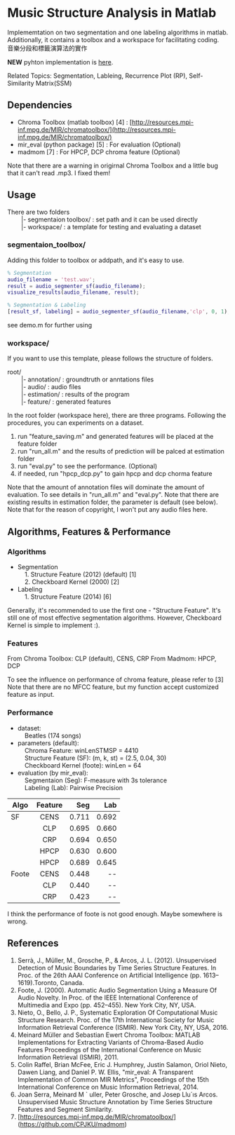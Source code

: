 # Music Structure Analysis in Matlab
Implememtation on two segmentation and one labeling algorithms in matlab. Additionally, it contains a toolbox and a workspace for facilitating coding.  
音樂分段和標籤演算法的實作

**NEW** pyhton implementation is [here](https://github.com/wayne391/sf_segmenter).

Related Topics: Segmentation, Lableing, Recurrence Plot (RP), Self-Similarity Matrix(SSM) 

  
## Dependencies
* Chroma Toolbox (matlab toolbox) [4] : [http://resources.mpi-inf.mpg.de/MIR/chromatoolbox/](http://resources.mpi-inf.mpg.de/MIR/chromatoolbox/)
* mir_eval (python package) [5] : For evaluation (Optional)
* madmom [7] : For HPCP, DCP chroma feature (Optional)

Note that there are a warning in origirnal Chroma Toolbox and a little bug that it can't read .mp3. I fixed them!
## Usage
There are two folders<br>
&nbsp;&nbsp;&nbsp;&nbsp;&nbsp;&nbsp;&nbsp;&nbsp;|- segmentaion toolbox/ : set path and it can be used directly   
&nbsp;&nbsp;&nbsp;&nbsp;&nbsp;&nbsp;&nbsp;&nbsp;|- workspace/ : a template for testing and evaluating a dataset

### segmentaion_toolbox/
Adding this folder to toolbox or addpath, and it's easy to use.
```matlab
% Segmentation
audio_filename = 'test.wav';
result = audio_segmenter_sf(audio_filename);
visualize_results(audio_filename, result);

% Segmentation & Labeling
[result_sf, labeling] = audio_segmenter_sf(audio_filename,'clp', 0, 1);
```

see demo.m for further using
  
### workspace/  
If you want to use this template, please follows the structure of folders.  
  
root/    
&nbsp;&nbsp;&nbsp;&nbsp;&nbsp;&nbsp;&nbsp;&nbsp;|- annotation/ : groundtruth or anntations files  
&nbsp;&nbsp;&nbsp;&nbsp;&nbsp;&nbsp;&nbsp;&nbsp;|- audio/ : audio files  
&nbsp;&nbsp;&nbsp;&nbsp;&nbsp;&nbsp;&nbsp;&nbsp;|- estimation/ : results of the program     
&nbsp;&nbsp;&nbsp;&nbsp;&nbsp;&nbsp;&nbsp;&nbsp;|- feature/ : generated features  
  
In the root folder (workspace here), there are three programs. Following the procedures, you can experiments on a dataset.  
  
1. run "feature_saving.m" and generated features  will be placed at the feature folder  
2. run "run_all.m" and the results of prediction will be palced at estimation folder  
3. run "eval.py" to see the performance. (Optional)
4. if needed, run "hpcp_dcp.py" to gain hpcp and dcp chorma feature

Note that the amount of annotation files will dominate the amount of evaluation. To see details in "run_all.m" and "eval.py".
Note that there are existing results in estimation folder, the parameter is default (see below).   
Note that for the reason of copyright, I won't put any audio files here.

## Algorithms, Features & Performance
### Algorithms
* Segmentation  
&nbsp;&nbsp;&nbsp;&nbsp;1. Structure Feature (2012) (default) [1]        
&nbsp;&nbsp;&nbsp;&nbsp;2. Checkboard Kernel (2000) [2]   
* Labeling  
&nbsp;&nbsp;&nbsp;&nbsp;1. Structure Feature (2014) [6]

Generally, it's recommended to use the first one - "Structure Feature". It's still one of most effective segmentation algorithms. However, Checkboard Kernel is simple to implement :).  
### Features
From Chroma Toolbox: CLP (default), CENS, CRP
From Madmom: HPCP, DCP

To see the influence on performance of chroma feature, please refer to [3] 
Note that there are no MFCC feature, but my function accept customized feature  as input.
### Performance
* dataset:   
&nbsp;&nbsp;&nbsp;&nbsp;Beatles (174 songs)  
* parameters (default):  
&nbsp;&nbsp;&nbsp;&nbsp;Chroma Feature: winLenSTMSP = 4410  
&nbsp;&nbsp;&nbsp;&nbsp;Structure Feature (SF): (m, k, st) = (2.5, 0.04, 30)  
&nbsp;&nbsp;&nbsp;&nbsp;Checkboard Kernel (foote): winLen = 64
* evaluation (by mir_eval):  
&nbsp;&nbsp;&nbsp;&nbsp;Segmentaion (Seg): F-measure with 3s tolerance  
&nbsp;&nbsp;&nbsp;&nbsp;Labeling (Lab): Pairwise Precision  
  
| Algo          | Feature       | Seg      | Lab     |
| ------------- |:-------------:| --------:|--------:|
| SF            | CENS          | 0.711    | 0.692   |
|               | CLP           | 0.695    | 0.660   |
|               | CRP           | 0.694    | 0.650   |
|               | HPCP          | 0.630    | 0.600   |
|               | HPCP          | 0.689    | 0.645   |
| Foote         | CENS          | 0.448    | --      |
|               | CLP           | 0.440    | --      |
|               | CRP           | 0.423    | --      |

I think the performance of foote is not good enough. Maybe somewhere is wrong.

## References
1. Serrà, J., Müller, M., Grosche, P., & Arcos, J. L. (2012). Unsupervised Detection of Music Boundaries by Time Series Structure Features. In Proc. of the 26th AAAI Conference on Artificial Intelligence (pp. 1613–1619).Toronto, Canada.  
2. Foote, J. (2000). Automatic Audio Segmentation Using a Measure Of Audio Novelty. In Proc. of the IEEE International Conference of Multimedia and Expo (pp. 452–455). New York City, NY, USA.  
3. Nieto, O., Bello, J. P., Systematic Exploration Of Computational Music Structure Research. Proc. of the 17th International Society for Music Information Retrieval Conference (ISMIR). New York City, NY, USA, 2016.
4. Meinard Müller and Sebastian Ewert Chroma Toolbox: MATLAB Implementations for Extracting Variants of Chroma-Based Audio Features Proceedings of the International Conference on Music Information Retrieval (ISMIR), 2011.
5. Colin Raffel, Brian McFee, Eric J. Humphrey, Justin Salamon, Oriol Nieto, Dawen Liang, and Daniel P. W. Ellis, "mir_eval: A Transparent Implementation of Common MIR Metrics", Proceedings of the 15th International Conference on Music Information Retrieval, 2014.
6. Joan Serra, Meinard M ` uller, Peter Grosche, and Josep Llu´ıs Arcos. Unsupervised Music Structure Annotation by Time Series Structure Features and Segment Similarity.
7. [http://resources.mpi-inf.mpg.de/MIR/chromatoolbox/] (https://github.com/CPJKU/madmom)
